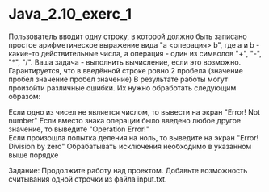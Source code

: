 # Java_2.10_exerc_1

Пользователь вводит одну строку, в которой должно быть записано простое арифметическое выражение вида "a <операция> b", где a и b - какие-то действительные числа, а операция - один из символов "+", "-", "*", "/". Ваша задача - выполнить вычисление, если это возможно. Гарантируется, что в введённой строке ровно 2 пробела (значение пробел значение пробел значение) В результате работы могут произойти различные ошибки. Их нужно обработать следующим образом: 

Если одно из чисел не является числом, то вывести на экран "Error! Not number"
Если вместо знака операции было введено любое другое значение, то выведите "Operation Error!"  
Если произошла попытка деления на ноль, то выведите на экран "Error! Division by zero"
Обрабатывать исключения необходимо в указанном выше порядке

Задание: Продолжите работу над проектом. Добавьте возможность считывания одной строчки из файла input.txt.
